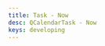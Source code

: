 ```yaml
---
title: Task - Now
desc: QCalendarTask - Now
keys: developing
---
```


<example-viewer
  title="Now"
  file="TaskNow"
  codepen-title="QCalendarTask"
/>
